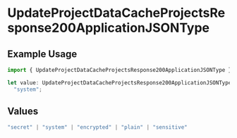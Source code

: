 # UpdateProjectDataCacheProjectsResponse200ApplicationJSONType

## Example Usage

```typescript
import { UpdateProjectDataCacheProjectsResponse200ApplicationJSONType } from "@vercel/sdk/models/updateprojectdatacacheop.js";

let value: UpdateProjectDataCacheProjectsResponse200ApplicationJSONType =
  "system";
```

## Values

```typescript
"secret" | "system" | "encrypted" | "plain" | "sensitive"
```
